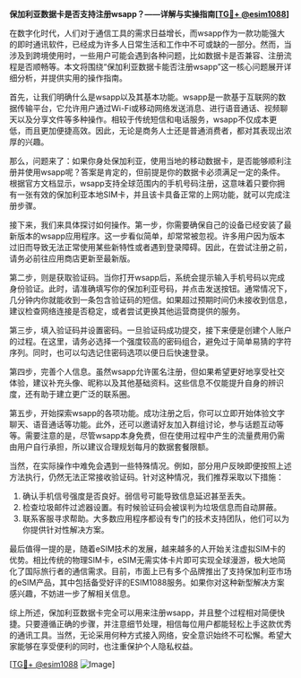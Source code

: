 **保加利亚数据卡是否支持注册wsapp？——详解与实操指南[[TG💪+ @esim1088](https://t.me/s/esim1088)]**

在数字化时代，人们对于通信工具的需求日益增长，而wsapp作为一款功能强大的即时通讯软件，已经成为许多人日常生活和工作中不可或缺的一部分。然而，当涉及到跨境使用时，一些用户可能会遇到各种问题，比如数据卡是否兼容、注册流程是否顺畅等。本文将围绕“保加利亚数据卡能否注册wsapp”这一核心问题展开详细分析，并提供实用的操作指南。

首先，让我们明确什么是wsapp以及其基本功能。wsapp是一款基于互联网的数据传输平台，它允许用户通过Wi-Fi或移动网络发送消息、进行语音通话、视频聊天以及分享文件等多种操作。相较于传统短信和电话服务，wsapp不仅成本更低，而且更加便捷高效。因此，无论是商务人士还是普通消费者，都对其表现出浓厚的兴趣。

那么，问题来了：如果你身处保加利亚，使用当地的移动数据卡，是否能够顺利注册并使用wsapp呢？答案是肯定的，但前提是你的数据卡必须满足一定的条件。根据官方文档显示，wsapp支持全球范围内的手机号码注册，这意味着只要你拥有一张有效的保加利亚本地SIM卡，并且该卡具备正常的上网功能，就可以完成注册步骤。

接下来，我们来具体探讨如何操作。第一步，你需要确保自己的设备已经安装了最新版本的wsapp应用程序。这一步看似简单，却常常被忽视。许多用户因为版本过旧而导致无法正常使用某些新特性或者遇到登录障碍。因此，在尝试注册之前，请务必前往应用商店更新至最新版。

第二步，则是获取验证码。当你打开wsapp后，系统会提示输入手机号码以完成身份验证。此时，请准确填写你的保加利亚号码，并点击发送按钮。通常情况下，几分钟内你就能收到一条包含验证码的短信。如果超过预期时间仍未接收到信息，建议检查网络连接是否稳定，或者尝试更换其他运营商提供的服务。

第三步，填入验证码并设置密码。一旦验证码成功提交，接下来便是创建个人账户的过程。在这里，请务必选择一个强度较高的密码组合，避免过于简单易猜的字符序列。同时，也可以勾选记住密码选项以便日后快速登录。

第四步，完善个人信息。虽然wsapp允许匿名注册，但如果希望更好地享受社交体验，建议补充头像、昵称以及其他基础资料。这些信息不仅能提升自身的辨识度，还有助于建立更广泛的联系圈。

第五步，开始探索wsapp的各项功能。成功注册之后，你可以立即开始体验文字聊天、语音通话等功能。此外，还可以邀请好友加入群组讨论，参与话题互动等等。需要注意的是，尽管wsapp本身免费，但在使用过程中产生的流量费用仍需由用户自行承担，所以建议合理规划每月的数据套餐限额。

当然，在实际操作中难免会遇到一些特殊情况。例如，部分用户反映即便按照上述方法执行，仍然无法正常接收验证码。针对这种情况，我们推荐采取以下措施：

1. 确认手机信号强度是否良好。弱信号可能导致信息延迟甚至丢失。
2. 检查垃圾邮件过滤器设置。有时候验证码会被误判为垃圾信息而自动屏蔽。
3. 联系客服寻求帮助。大多数应用程序都设有专门的技术支持团队，他们可以为你提供针对性解决方案。

最后值得一提的是，随着eSIM技术的发展，越来越多的人开始关注虚拟SIM卡的优势。相比传统的物理SIM卡，eSIM无需实体卡片即可实现全球漫游，极大地简化了国际旅行者的通信需求。目前，市面上已有多个品牌推出了支持保加利亚市场的eSIM产品，其中包括备受好评的ESIM1088服务。如果你对这种新型解决方案感兴趣，不妨进一步了解相关信息。

综上所述，保加利亚数据卡完全可以用来注册wsapp，并且整个过程相对简便快捷。只要遵循正确的步骤，并注意细节处理，相信每位用户都能轻松上手这款优秀的通讯工具。当然，无论采用何种方式接入网络，安全意识始终不可松懈。希望大家能够在享受便利的同时，也注重保护个人隐私权益。

[[TG💪+ @esim1088](https://t.me/s/esim1088) ![Image](https://i.postimg.cc/4NQfJmqS/Snipaste-2025-05-13-00-14-12.png)]